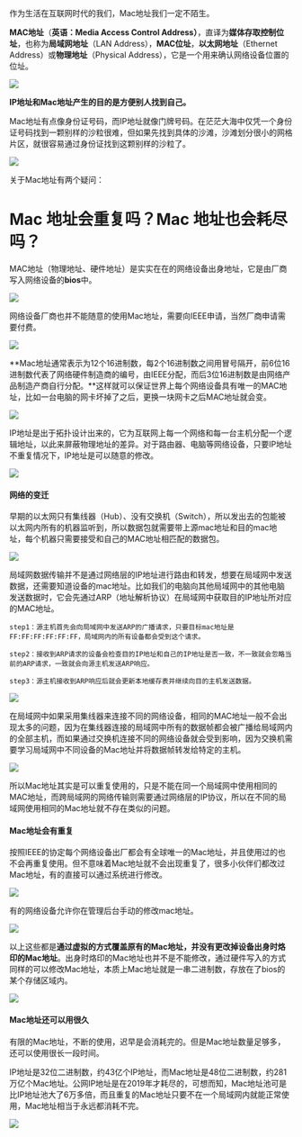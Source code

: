 作为生活在互联网时代的我们，Mac地址我们一定不陌生。

**MAC地址**（**英语：Media Access Control Address）**，直译为**媒体存取控制位址**，也称为**局域网地址**（LAN Address），**MAC位址**，**以太网地址**（Ethernet Address）或**物理地址**（Physical Address），它是一个用来确认网络设备位置的位址。

![](https://upload-images.jianshu.io/upload_images/6943526-4144f3813ffad3f3.jpg?imageMogr2/auto-orient/strip%7CimageView2/2/w/1240)


**IP地址和Mac地址产生的目的是方便别人找到自己。**

Mac地址有点像身份证号码，而IP地址就像门牌号码。在茫茫大海中仅凭一个身份证号码找到一颗别样的沙粒很难，但如果先找到具体的沙滩，沙滩划分很小的网格片区，就很容易通过身份证找到这颗别样的沙粒了。

![](https://upload-images.jianshu.io/upload_images/6943526-069791a76b1c4216?imageMogr2/auto-orient/strip%7CimageView2/2/w/1240)

关于Mac地址有两个疑问：

# Mac 地址会重复吗？Mac 地址也会耗尽吗？

MAC地址（物理地址、硬件地址）是实实在在的网络设备出身地址，它是由厂商写入网络设备的**bios**中。

![](https://upload-images.jianshu.io/upload_images/6943526-c201786fc20671ab?imageMogr2/auto-orient/strip%7CimageView2/2/w/1240)

网络设备厂商也并不能随意的使用Mac地址，需要向IEEE申请，当然厂商申请需要付费。

![](https://upload-images.jianshu.io/upload_images/6943526-49ea884b849d8746?imageMogr2/auto-orient/strip%7CimageView2/2/w/1240)

**Mac地址通常表示为12个16进制数，每2个16进制数之间用冒号隔开，前6位16进制数代表了网络硬件制造商的编号，由IEEE分配，而后3位16进制数是由网络产品制造产商自行分配。**这样就可以保证世界上每个网络设备具有唯一的MAC地址，比如一台电脑的网卡坏掉了之后，更换一块网卡之后MAC地址就会变。

![](https://upload-images.jianshu.io/upload_images/6943526-64b99f30f14776ee?imageMogr2/auto-orient/strip%7CimageView2/2/w/1240)

IP地址是出于拓扑设计出来的，它为互联网上每一个网络和每一台主机分配一个逻辑地址，以此来屏蔽物理地址的差异。对于路由器、电脑等网络设备，只要IP地址不重复情况下，IP地址是可以随意的修改。

![](https://upload-images.jianshu.io/upload_images/6943526-a37880f2058f9845?imageMogr2/auto-orient/strip%7CimageView2/2/w/1240)

#### 网络的变迁

早期的以太网只有集线器（Hub）、没有交换机（Switch），所以发出去的包能被以太网内所有的机器监听到，所以数据包就需要带上源mac地址和目的mac地址，每个机器只需要接受和自己的MAC地址相匹配的数据包。

![](https://upload-images.jianshu.io/upload_images/6943526-32ee3f61cd1b6637?imageMogr2/auto-orient/strip%7CimageView2/2/w/1240)

局域网数据传输并不是通过网络层的IP地址进行路由和转发，想要在局域网中发送数据，还需要知道设备的mac地址。比如我们的电脑向其他局域网中的其他电脑发送数据时，它会先通过ARP（地址解析协议）在局域网中获取目的IP地址所对应的MAC地址。
```
step1：源主机首先会向局域网中发送ARP的广播请求，只要目标mac地址是FF:FF:FF:FF:FF:FF，局域网内的所有设备都会受到这个请求。

step2：接收到ARP请求的设备会检查目的IP地址和自己的IP地址是否一致，不一致就会忽略当前的ARP请求，一致就会向源主机发送ARP响应。

step3：源主机接收到ARP响应后就会更新本地缓存表并继续向目的主机发送数据。
```
![](https://upload-images.jianshu.io/upload_images/6943526-cd14ee364bd794fa?imageMogr2/auto-orient/strip%7CimageView2/2/w/1240)

在局域网中如果采用集线器来连接不同的网络设备，相同的MAC地址一般不会出现太多的问题，因为在集线器连接的局域网中所有的数据帧都会被广播给局域网内的全部主机，而如果通过交换机连接不同的网络设备就会受到影响，因为交换机需要学习局域网中不同设备的Mac地址并将数据帧转发给特定的主机。

![](https://upload-images.jianshu.io/upload_images/6943526-23d16963f88a1ae6?imageMogr2/auto-orient/strip%7CimageView2/2/w/1240)

所以Mac地址其实是可以重复使用的，只是不能在同一个局域网中使用相同的MAC地址，而跨局域网的网络传输则需要通过网络层的IP协议，所以在不同的局域网使用相同的Mac地址就不存在类似的问题。

#### Mac地址会有重复

按照IEEE的协定每个网络设备出厂都会有全球唯一的Mac地址，并且使用过的也不会再重复使用。但不意味着Mac地址就不会出现重复了，很多小伙伴们都改过Mac地址，有的直接可以通过系统进行修改。

![](https://upload-images.jianshu.io/upload_images/6943526-26f8ca49b3f57886?imageMogr2/auto-orient/strip%7CimageView2/2/w/1240)

有的网络设备允许你在管理后台手动的修改mac地址。

![](https://upload-images.jianshu.io/upload_images/6943526-06e5ca0c1dbae98a?imageMogr2/auto-orient/strip%7CimageView2/2/w/1240)

以上这些都是**通过虚拟的方式覆盖原有的Mac地址，并没有更改掉设备出身时烙印的Mac地址**。出身时烙印的Mac地址也并不是不能修改，通过硬件写入的方式同样的可以修改Mac地址，本质上Mac地址就是一串二进制数，存放在了bios的某个存储区域内。

![](https://upload-images.jianshu.io/upload_images/6943526-f979d4a7c2c74919?imageMogr2/auto-orient/strip%7CimageView2/2/w/1240)

#### Mac地址还可以用很久

有限的Mac地址，不断的使用，迟早是会消耗完的。但是Mac地址数量足够多，还可以使用很长一段时间。

IP地址是32位二进制数，约43亿个IP地址，而Mac地址是48位二进制数，约281万亿个Mac地址。公网IP地址是在2019年才耗尽的，可想而知，Mac地址池可是比IP地址池大了6万多倍，而且重复的Mac地址只要不在一个局域网内就能正常使用，Mac地址相当于永远都消耗不完。

![](https://upload-images.jianshu.io/upload_images/6943526-4da53af35b5baff8.gif?imageMogr2/auto-orient/strip)

